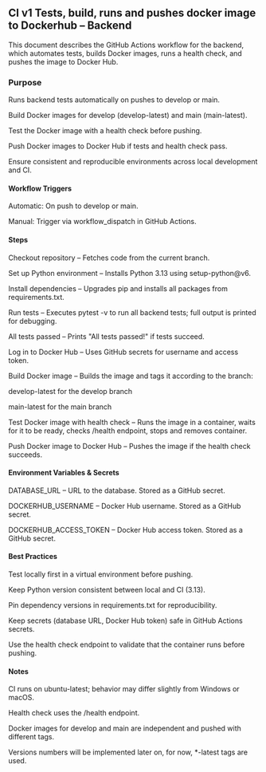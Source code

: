## CI v1 Tests, build, runs and pushes docker image to Dockerhub – Backend ##  
This document describes the GitHub Actions workflow for the backend, which automates tests, builds Docker images, runs a health check, and pushes the image to Docker Hub.

### Purpose ### 
Runs backend tests automatically on pushes to develop or main.  

Build Docker images for develop (develop-latest) and main (main-latest).  

Test the Docker image with a health check before pushing.  

Push Docker images to Docker Hub if tests and health check pass.  

Ensure consistent and reproducible environments across local development and CI.  

#### Workflow Triggers #### 
Automatic: On push to develop or main.  

Manual: Trigger via workflow_dispatch in GitHub Actions.  

#### Steps ####  
Checkout repository – Fetches code from the current branch.  

Set up Python environment – Installs Python 3.13 using setup-python@v6.  

Install dependencies – Upgrades pip and installs all packages from requirements.txt.  

Run tests – Executes pytest -v to run all backend tests; full output is printed for debugging.  

All tests passed – Prints "All tests passed!" if tests succeed.  

Log in to Docker Hub – Uses GitHub secrets for username and access token.  

Build Docker image – Builds the image and tags it according to the branch:  

develop-latest for the develop branch  

main-latest for the main branch  

Test Docker image with health check – Runs the image in a container, waits for it to be ready, checks /health endpoint, stops and removes container.  

Push Docker image to Docker Hub – Pushes the image if the health check succeeds.  

#### Environment Variables & Secrets ####  
DATABASE_URL – URL to the database. Stored as a GitHub secret.  

DOCKERHUB_USERNAME – Docker Hub username. Stored as a GitHub secret.  

DOCKERHUB_ACCESS_TOKEN – Docker Hub access token. Stored as a GitHub secret.  

#### Best Practices #### 

Test locally first in a virtual environment before pushing.  

Keep Python version consistent between local and CI (3.13).  

Pin dependency versions in requirements.txt for reproducibility.  

Keep secrets (database URL, Docker Hub token) safe in GitHub Actions secrets.  

Use the health check endpoint to validate that the container runs before pushing.  

#### Notes #### 
CI runs on ubuntu-latest; behavior may differ slightly from Windows or macOS.  

Health check uses the /health endpoint.  

Docker images for develop and main are independent and pushed with different tags.  

Versions numbers will be implemented later on, for now, *-latest tags are used.  